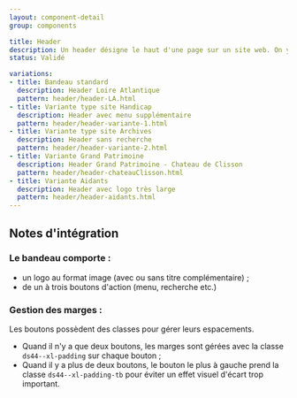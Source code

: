 ```yaml
---
layout: component-detail
group: components

title: Header
description: Un header désigne le haut d'une page sur un site web. On y retrouve le logo du site ainsi que le menu principal sous forme de munu appelé burger. C'est ce qui va permettre de capter l'attention des visiteurs et leur donner envie de rester sur le site puis de visiter les autres pages de ce même site.
status: Validé

variations:
- title: Bandeau standard
  description: Header Loire Atlantique
  pattern: header/header-LA.html
- title: Variante type site Handicap
  description: Header avec menu supplémentaire
  pattern: header/header-variante-1.html
- title: Variante type site Archives
  description: Header sans recherche
  pattern: header/header-variante-2.html
- title: Variante Grand Patrimoine
  description: Header Grand Patrimoine - Chateau de Clisson
  pattern: header/header-chateauClisson.html
- title: Variante Aidants
  description: Header avec logo très large
  pattern: header/header-aidants.html  
---
```


## Notes d'intégration

### Le bandeau comporte :

* un logo au format image (avec ou sans titre complémentaire) ;
* de un à trois boutons d'action (menu, recherche etc.)

### Gestion des marges :

Les boutons possèdent des classes pour gérer leurs espacements.
* Quand il n'y a que deux boutons, les marges sont gérées avec la classe `ds44--xl-padding` sur chaque bouton ;
* Quand il y a plus de deux boutons, le bouton le plus à gauche prend la classe `ds44--xl-padding-tb` pour éviter un effet visuel d'écart trop important.
